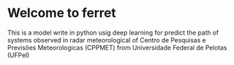 # Welcome to ferret

This is a model write in python usig deep learning for predict the path of systems observed in radar meteorological of Centro de Pesquisas e Previsões Meteorologicas (CPPMET) from Universidade Federal de Pelotas (UFPel)
